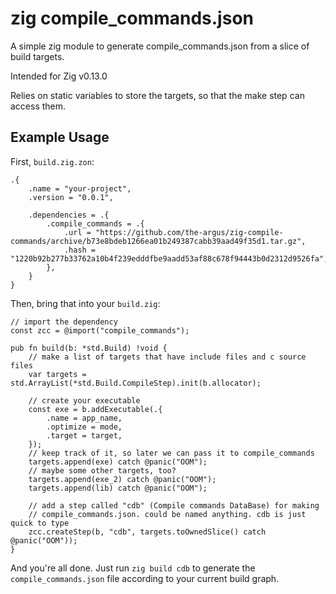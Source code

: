 # zig compile_commands.json

A simple zig module to generate compile_commands.json from a slice of build targets.

Intended for Zig v0.13.0

Relies on static variables to store the targets, so that the make step can
access them.

## Example Usage

First, `build.zig.zon`:

```zig
.{
    .name = "your-project",
    .version = "0.0.1",

    .dependencies = .{
        .compile_commands = .{
            .url = "https://github.com/the-argus/zig-compile-commands/archive/b73e8bdeb1266ea01b249387cabb39aad49f35d1.tar.gz",
            .hash = "1220b92b277b33762a10b4f239edddfbe9aadd53af88c678f94443b0d2312d9526fa",
        },
    }
}
```

Then, bring that into your `build.zig`:

```zig
// import the dependency
const zcc = @import("compile_commands");

pub fn build(b: *std.Build) !void {
    // make a list of targets that have include files and c source files
    var targets = std.ArrayList(*std.Build.CompileStep).init(b.allocator);

    // create your executable
    const exe = b.addExecutable(.{
        .name = app_name,
        .optimize = mode,
        .target = target,
    });
    // keep track of it, so later we can pass it to compile_commands
    targets.append(exe) catch @panic("OOM");
    // maybe some other targets, too?
    targets.append(exe_2) catch @panic("OOM");
    targets.append(lib) catch @panic("OOM");

    // add a step called "cdb" (Compile commands DataBase) for making
    // compile_commands.json. could be named anything. cdb is just quick to type
    zcc.createStep(b, "cdb", targets.toOwnedSlice() catch @panic("OOM"));
}
```

And you're all done. Just run `zig build cdb` to generate the `compile_commands.json`
file according to your current build graph.
